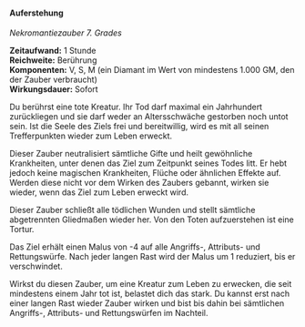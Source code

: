 #### Auferstehung
<!-- markdownlint-disable link-image-reference-definitions -->
<!-- spell-checker:words added amount avoids casting concentration damage different duration emphasis ends english false formula hour halves hours kommagetrennt mechanics minutes reaction ritual same saving school somatic special spell throw true wording wotc -->
<!-- spell-checker:words resurrection -->
[_metadata_:spell_name]:- "Auferstehung"
[_metadata_:spell_name_english]:- "Resurrection"
[_metadata_:spell_school]:- "Nekromantiezauber"
[_metadata_:spell_level]:- "7"
[_metadata_:casting_time_amount]:- "1"
[_metadata_:casting_time_unit]:- "Stunde"
[_metadata_:ritual]:- "false"
[_metadata_:range]:- "Berührung"
[_metadata_:target]:- "eine tote Kreatur, die seit nicht mehr als einem Jahrhundert tot ist und nicht durch Alter gestorben ist"
[_metadata_:components_verbal]:- "true"
[_metadata_:components_somatic]:- "true"
[_metadata_:components_material]:- "true"
[_metadata_:components_material_description]:- "ein Diamant im Wert von mindestens 1.000 GM, den der Zauber verbraucht"
[_metadata_:components_material_cost]:- "1.000 GM"
[_metadata_:concentration]:- "false"
[_metadata_:duration]:- "Unmittelbar"
[_metadata_:compared_to_wotc_srd_5.1]:- "mechanics_same_wording_same"
[_metadata_:compared_to_a5e_srd]:- "mechanics_different_wording_different"
<!-- markdownlint-disable-next-line no-emphasis-as-heading -->
_Nekromantiezauber 7. Grades_

**Zeitaufwand:** 1 Stunde \
**Reichweite:** Berührung \
**Komponenten:** V, S, M (ein Diamant im Wert von mindestens 1.000 GM, den der Zauber verbraucht) \
**Wirkungsdauer:** Sofort

Du berührst eine tote Kreatur.
Ihr Tod darf maximal ein Jahrhundert zurückliegen und sie darf weder an Altersschwäche gestorben noch untot sein.
Ist die Seele des Ziels frei und bereitwillig, wird es mit all seinen Trefferpunkten wieder zum Leben erweckt.

Dieser Zauber neutralisiert sämtliche Gifte und heilt gewöhnliche Krankheiten, unter denen das Ziel zum Zeitpunkt seines Todes litt.
Er hebt jedoch keine magischen Krankheiten, Flüche oder ähnlichen Effekte auf.
Werden diese nicht vor dem Wirken des Zaubers gebannt, wirken sie wieder, wenn das Ziel zum Leben erweckt wird.

Dieser Zauber schließt alle tödlichen Wunden und stellt sämtliche abgetrennten Gliedmaßen wieder her.
Von den Toten aufzuerstehen ist eine Tortur.

Das Ziel erhält einen Malus von -4 auf alle Angriffs-, Attributs- und Rettungswürfe.
Nach jeder langen Rast wird der Malus um 1 reduziert, bis er verschwindet.

Wirkst du diesen Zauber, um eine Kreatur zum Leben zu erwecken, die seit mindestens einem Jahr tot ist, belastet dich das stark.
Du kannst erst nach einer langen Rast wieder Zauber wirken und bist bis dahin bei sämtlichen Angriffs-, Attributs- und Rettungswürfen im Nachteil.
